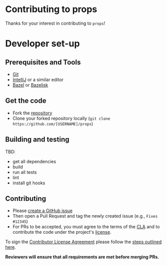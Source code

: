 # Contributing to props

Thanks for your interest in contributing to `props`! 

# Developer set-up

## Prerequisites and Tools 

- [Git](https://git-scm.com/)
- [IntelliJ](https://www.jetbrains.com/idea/) or a similar editor
- [Bazel](https://bazel.build/) or [Bazelisk](https://github.com/bazelbuild/bazelisk)


## Get the code

- Fork the [repository](https://github.com/MihaiBojin/props)
- Clone your forked repository locally (`git clone https://github.com/[USERNAME]/props`)


## Building and testing

TBD:
- get all dependencies
- build
- run all tests
- lint
- install git hooks


## Contributing

- Please [create a GitHub issue](https://github.com/MihaiBojin/props/issues/new)
- Then open a Pull Request and tag the newly created issue (e.g., `Fixes #12345`)
- For PRs to be accepted, you must agree to the terms of the [CLA](CLA.md) and to 
  contribute the code under the project's [license](./LICENSE).

To sign the [Contributor License Agreement](./CLA.md) please follow the 
[steps outlined here](/contributors/). 

**Reviewers will ensure that all requirements are met before merging PRs.**
